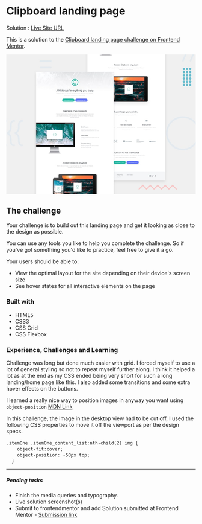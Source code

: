# Clipboard landing page

Solution : [Live Site URL](https://frontend-mentor-challenges-ecru.vercel.app/clipboard-landing-page/)

This is a solution to the [Clipboard landing page challenge on Frontend Mentor](https://www.frontendmentor.io/challenges/clipboard-landing-page-5cc9bccd6c4c91111378ecb9).

![Design preview for the Clipboard landing page coding challenge](./design/desktop-preview.jpg)

## The challenge

Your challenge is to build out this landing page and get it looking as close to the design as possible.

You can use any tools you like to help you complete the challenge. So if you've got something you'd like to practice, feel free to give it a go.

Your users should be able to: 

- View the optimal layout for the site depending on their device's screen size
- See hover states for all interactive elements on the page

### Built with
- HTML5
- CSS3
- CSS Grid
- CSS Flexbox

### Experience, Challenges and Learning

Challenge was long but done much easier with grid. 
I forced myself to use a lot of general styling so not to repeat myself further along. I think it helped a lot as at the end as my CSS ended being very short for such a long landing/home page like this. 
I also added some transitions and some extra hover effects on the buttons. 

I learned a really nice way to position images in anyway you want using `object-position` [MDN Link](https://developer.mozilla.org/en-US/docs/Web/CSS/object-position)

In this challenge, the image in the desktop view had to be cut off, I used the following CSS properties to move it off the viewport as per the design specs. 
```
.itemOne .itemOne_content_list:nth-child(2) img {
    object-fit:cover;
    object-position: -50px top;
  }
  ```

---
##### Pending tasks

- Finish the media queries and typography.
- Live solution screenshot(s)
- Submit to frontendmentor and add Solution submitted  at Frontend Mentor - [Submission link]()